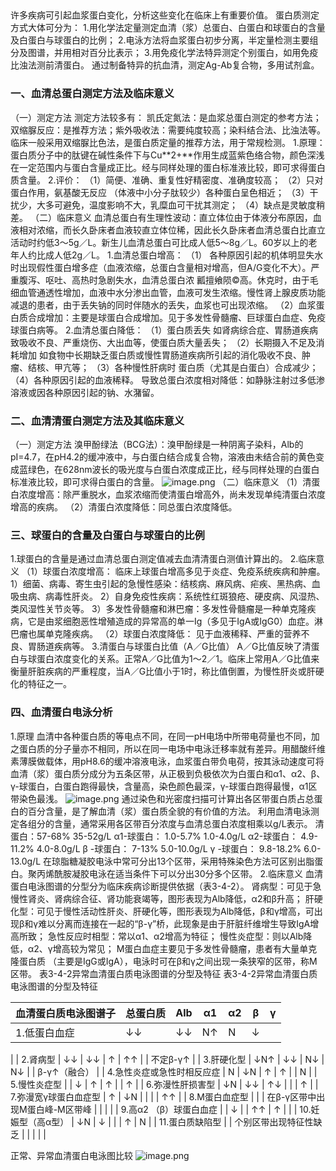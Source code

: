 ## 


许多疾病可引起血浆蛋白变化，分析这些变化在临床上有重要价值。
蛋白质测定方式大体可分为：
1.用化学法定量测定血清（浆）总蛋白、白蛋白和球蛋白的含量及白蛋白与球蛋白的比例；
2.电泳方法将血浆蛋白初步分离，半定量检测主要组分及图谱，并用相对百分比表示；
3.用免疫化学法特异测定个别蛋白，如用免疫比浊法测前清蛋白。
通过制备特异的抗血清，测定Ag-Ab复合物，多用试剂盒。

### 一、血清总蛋白测定方法及临床意义
（一）测定方法
测定方法较多有：
凯氏定氮法：是血浆总蛋白测定的参考方法；双缩脲反应：是推荐方法；紫外吸收法：需要纯度较高；染料结合法、比浊法等。
临床一般采用双缩脲比色法，是蛋白质定量的推荐方法，用于常规检测。
1.原理：
蛋白质分子中的肽键在碱性条件下与Cu**2+**作用生成蓝紫色络合物，颜色深浅在一定范围内与蛋白含量成正比。经与同样处理的蛋白标准液比较，即可求得蛋白质含量。
2.评价：
（1）简便、准确、重复性好精密度、准确度较高；
（2）只对蛋白作用，氨基酸无反应 （体液中小分子肽较少）各种蛋白呈色相近；
（3）干扰少，大多可避免，温度影响不大，乳糜血可干扰其测定；
（4）缺点是灵敏度稍差。
（二）临床意义
血清总蛋白有生理性波动：直立体位由于体液分布原因，血液相对浓缩，而长久卧床者血液较直立体位稀，因此长久卧床者血清总蛋白比直立活动时约低3〜5g／L。新生儿血清总蛋白可比成人低5〜8g／L。60岁以上的老年人约比成人低2g／L。
1.血清总蛋白增高：
（1） 各种原因引起的机体明显失水时出现假性蛋白增多症（血液浓缩，总蛋白含量相对增高，但A/G变化不大）。严重腹泻、呕吐、高热时急剧失水，血清总蛋白浓 瓤擅飨陨©高。休克时，由于毛细血管通透性增加，血液中水分渗出血管，血液可发生浓缩。慢性肾上腺皮质功能减退的患者，由于丢失钠的同时伴随水的丢失，血浆也可出现浓缩。
（2）血浆蛋白质合成增加：主要是球蛋白合成增加。见于多发性骨髓瘤、巨球蛋白血症、免疫球蛋白病等。
2.血清总蛋白降低：
（1）蛋白质丢失
如肾病综合症、胃肠道疾病致吸收不良、严重烧伤、大出血等，使蛋白质大量丢失；
（2）长期摄入不足及消耗增加
如食物中长期缺乏蛋白质或慢性胃肠道疾病所引起的消化吸收不良、肿瘤、结核、甲亢等；
（3）各种慢性肝病时
蛋白质（尤其是白蛋白）合成减少；
（4）各种原因引起的血液稀释。
导致总蛋白浓度相对降低：如静脉注射过多低渗溶液或因各种原因引起的钠、水潴留。

### 二、血清清蛋白测定方法及其临床意义
（一）测定方法
溴甲酚绿法（BCG法）：溴甲酚绿是一种阴离子染料，Alb的pI=4.7，在pH4.2的缓冲液中，与白蛋白结合成复合物，溶液由未结合前的黄色变成蓝绿色，在628nm波长的吸光度与白蛋白浓度成正比，经与同样处理的白蛋白标准液比较，即可求得白蛋白的含量。
![image.png](https://cdn.nlark.com/yuque/0/2022/png/33570603/1666481555993-4985ffb6-d83e-4ff4-a909-88cf773b6d58.png#clientId=u5184c6b5-bbfe-4&crop=0&crop=0&crop=1&crop=1&from=paste&id=ub507511c&margin=%5Bobject%20Object%5D&name=image.png&originHeight=80&originWidth=294&originalType=url&ratio=1&rotation=0&showTitle=false&size=2213&status=done&style=none&taskId=ud90ee77b-90cb-475e-a7f5-f6ad98d5069&title=)
（二）临床意义
（1）清蛋白浓度增高：除严重脱水，血浆浓缩而使清蛋白增高外，尚未发现单纯清蛋白浓度增高的疾病。
（2）清蛋白浓度降低：同总蛋白浓度降低。

### 三、球蛋白的含量及白蛋白与球蛋白的比例
1.球蛋白的含量是通过血清总蛋白测定值减去血清清蛋白测值计算出的。
2.临床意义
（1）球蛋白浓度增高：
临床上球蛋白增高多见于炎症、免疫系统疾病和肿瘤。
1）细菌、病毒、寄生虫引起的急慢性感染：结核病、麻风病、疟疾、黑热病、血吸虫病、病毒性肝炎。
2）自身免疫性疾病：系统性红斑狼疮、硬皮病、风湿热、类风湿性关节炎等。
3）多发性骨髓瘤和淋巴瘤：多发性骨髓瘤是一种单克隆疾病，它是由浆细胞恶性增殖造成的异常高的单一Ig（多见于IgA或IgG0）血症。淋巴瘤也属单克隆疾病。
（2）球蛋白浓度降低：
见于血液稀释、严重的营养不良、胃肠道疾病等。
3.清蛋白与球蛋白比值（A／G比值）
A／G比值反映了清蛋白与球蛋白浓度变化的关系。正常A／G比值为1〜2／1。临床上常用A／G比值来衡量肝脏疾病的严重程度，当A／G比值小于1时，称比值倒置，为慢性肝炎或肝硬化的特征之一。

### 四、血清蛋白电泳分析
1.原理
血清中各种蛋白质的等电点不同，在同一pH电场中所带电荷量也不同，加之蛋白质的分子量亦不相同，所以在同一电场中电泳迁移率就有差异。用醋酸纤维素薄膜做载体，用pH8.6的缓冲溶液电泳，血浆蛋白带负电荷，按其泳动速度可将血清（浆）蛋白质分成分为五条区带，从正极到负极依次为白蛋白和α1、α2、β、γ-球蛋白，白蛋白跑得最快，含量高，染色颜色最深，γ-球蛋白跑得最慢，α1区带染色最浅。
![image.png](https://cdn.nlark.com/yuque/0/2022/png/33570603/1666481556479-443417a0-e5ee-4dba-95e4-183f90ee3f01.png#clientId=u5184c6b5-bbfe-4&crop=0&crop=0&crop=1&crop=1&from=paste&id=u9734e616&margin=%5Bobject%20Object%5D&name=image.png&originHeight=120&originWidth=449&originalType=url&ratio=1&rotation=0&showTitle=false&size=3740&status=done&style=none&taskId=ud5b386f1-28ab-4561-8df0-ffe045d6912&title=)
通过染色和光密度扫描可计算出各区带蛋白质占总蛋白的百分含量，是了解血清（浆）蛋白质全貌的有价值的方法。
利用血清电泳测定各组分的含量，通常采用各区带百分浓度与血清总蛋白浓度相乘以g/L表示。
清蛋白：57-68% 35-52g/L
α1-球蛋白： 1.0-5.7% 1.0-4.0g/L
α2-球蛋白： 4.9-11.2% 4.0-8.0g/L
β -球蛋白： 7-13% 5.0-10.0g/L
γ -球蛋白： 9.8-18.2% 6.0-13.0g/L
在琼脂糖凝胶电泳中常可分出13个区带，采用特殊染色方法可区别出脂蛋白。聚丙烯酰胺凝胶电泳在适当条件下可以分出30分多个区带。
2.临床意义
血清蛋白电泳图谱的分型分为临床疾病诊断提供依据（表3-4-2）。
肾病型：可见于急慢性肾炎、肾病综合征、肾功能衰竭等，图形表现为Alb降低，α2和β升高；
肝硬化型：可见于慢性活动性肝炎、肝硬化等，图形表现为Alb降低，β和γ增高，可出现β和γ难以分离而连接在一起的“β-γ”桥，此现象是由于肝脏纤维增生导致IgA增高所致；
急性反应时相型：常以α1、α2增高为特征；
慢性炎症型：则以Alb降低，α2、γ增高较为常见；
M蛋白血症主要见于多发性骨髓瘤，患者有大量单克隆蛋白质 （主要是IgG或IgA），电泳时可在β和γ之间出现一条狭窄的区带，称M区带。
表3-4-2异常血清蛋白质电泳图谱的分型及特征
表3-4-2异常血清蛋白质电泳图谱的分型及特征

| 血清蛋白质电泳图谱子 | 总蛋白质 | Alb | α1 | α2 | β | γ |
| --- | --- | --- | --- | --- | --- | --- |
| 1.低蛋白血症 | ↓↓ | ↓↓ | N↑ | N | ↓ | 
 |
| 2.肾病型 | ↓↓ | ↓↓ | ↑ | ↑↑ | 
 | 不定β-γ↑ |
| 3.肝硬化型 | ↓N↑ | ↓↓ | N↓ | N↓ | 
 | β-γ↑（融合） |
| 4.急性炎症或急性时相反应症 | N | ↓N | ↑ | ↑ | 
 | N |
| 5.慢性炎症型 | 
 | ↓ | ↑ | ↑ | 
 | ↑ |
| 6.弥漫性肝损害型 | ↓N | ↓↓ | ↑↓ | 
 | 
 | ↑ |
| 7.弥漫宽γ球蛋白血症型 | ↑ | ↓N | 
 | 
 | 
 | ↑↑ |
| 8.M蛋白血症型  | 
 | 
 | 在β-γ区带中出现M蛋白峰-M区带峰 | 
 | 
 | 
 |
| 9.高α2 （β）球蛋白血症 | 
 | ↓ | 
 | ↑↑ | ↑ | 
 |
| 10.妊娠型（高α型） | ↓N | ↓ | 
 | 
 | ↑ | N |
| 11.蛋白质缺陷型 | 
 | 个别区带出现特征性缺乏 | 
 | 
 | 
 | 
 |


正常、异常血清蛋白电泳图比较
![image.png](https://cdn.nlark.com/yuque/0/2022/png/33570603/1666481556891-92d7040c-3e6e-4d62-8b00-72f9a08ad50d.png#clientId=u5184c6b5-bbfe-4&crop=0&crop=0&crop=1&crop=1&from=paste&id=uf019bbec&margin=%5Bobject%20Object%5D&name=image.png&originHeight=337&originWidth=440&originalType=url&ratio=1&rotation=0&showTitle=false&size=52527&status=done&style=none&taskId=u5f96fe9b-8d2f-4e75-b17d-8aa8b832374&title=)

